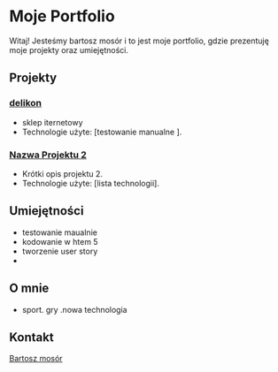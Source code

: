 # Moje Portfolio

Witaj! Jesteśmy bartosz  mosór i to jest moje portfolio, gdzie prezentuję moje projekty oraz umiejętności.

## Projekty

### [delikon ]( https://testy-ernabo.atlassian.net/jira/software/projects/DEL/boards/3)
- sklep iternetowy
- Technologie użyte: [testowanie  manualne ].

### [Nazwa Projektu 2](link_do_projektu_2)
- Krótki opis projektu 2.
- Technologie użyte: [lista technologii].

## Umiejętności

- testowanie maualnie
- kodowanie w htem 5
- tworzenie  user story
- 

## O mnie

-  sport. gry .nowa   technologia

## Kontakt
[Bartosz mosór](https://www.facebook.com/bartosz.mosor.1)



